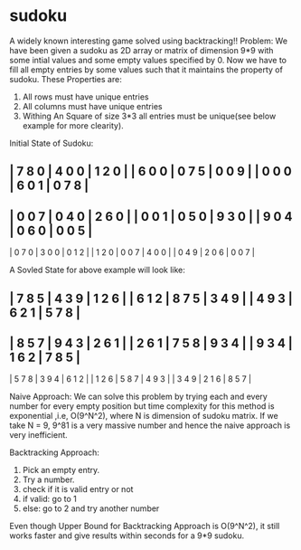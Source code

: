 # sudoku
A widely known interesting game solved using backtracking!!
Problem: We have been given a sudoku as 2D array or matrix of dimension 9*9 with some intial values
and some empty values specified by 0. Now we have to fill all empty entries by some values such that
it maintains the property of sudoku. These Properties are:
1) All rows must have unique entries
2) All columns must have unique entries
3) Withing An Square of size 3*3 all entries must be unique(see below  example for more clearity).

Initial State of Sudoku:

| 7 8 0 | 4 0 0 | 1 2 0 |
| 6 0 0 | 0 7 5 | 0 0 9 | 
| 0 0 0 | 6 0 1 | 0 7 8 | 
-------------------------
| 0 0 7 | 0 4 0 | 2 6 0 | 
| 0 0 1 | 0 5 0 | 9 3 0 | 
| 9 0 4 | 0 6 0 | 0 0 5 | 
-------------------------
| 0 7 0 | 3 0 0 | 0 1 2 | 
| 1 2 0 | 0 0 7 | 4 0 0 | 
| 0 4 9 | 2 0 6 | 0 0 7 |

A Sovled State for above example will look like:

| 7 8 5 | 4 3 9 | 1 2 6 | 
| 6 1 2 | 8 7 5 | 3 4 9 | 
| 4 9 3 | 6 2 1 | 5 7 8 | 
-------------------------
| 8 5 7 | 9 4 3 | 2 6 1 | 
| 2 6 1 | 7 5 8 | 9 3 4 | 
| 9 3 4 | 1 6 2 | 7 8 5 | 
-------------------------
| 5 7 8 | 3 9 4 | 6 1 2 | 
| 1 2 6 | 5 8 7 | 4 9 3 | 
| 3 4 9 | 2 1 6 | 8 5 7 | 

Naive Approach: We can solve this problem by trying each and every number for every empty position but time complexity for this method is exponential ,i.e, O(9^N^2), where N is dimension of sudoku matrix. If we take N = 9, 9^81 is a very massive number and hence the naive approach is very inefficient.

Backtracking Approach: 
1) Pick an empty entry.
2) Try a number.
3) check if it is valid entry or not
4) if valid: go to 1
5) else: go to 2 and try another number
  
Even though Upper Bound for Backtracking Approach is O(9^N^2), it still works faster and give results within seconds for a 9*9 sudoku.


